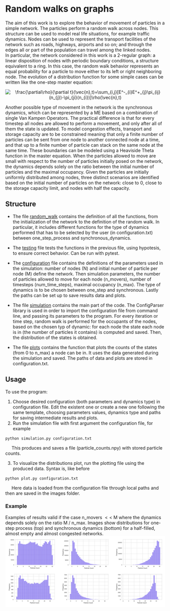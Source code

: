 # Random walks on graphs
The aim of this work is to explore the behavior of movement of particles in a simple network. The particles perform a random walk across nodes. This structure can be used to model real life situations, for example traffic dynamics. Nodes can be used to represent the transport facilities of the network such as roads, highways, airports and so on; and through the edges all or part of the population can travel among the linked nodes.<br/> 
In particular, the network considered in this work is a 2-regular graph: a linear disposition of nodes with periodic boundary conditions, a structure equivalent to a ring. In this case, the random walk behavior represents an equal probability for a particle to move either to its left or right neighboring node. The evolution of a distribution function for some simple cases can be written like the one-step master equation: <br /> 

<p align="center">
<img src="https://latex.codecogs.com/svg.image?\frac{\partial\rho}{\partial&space;t}(\vec{n},t)=\sum_{i,j}[E^-_{i}E^&plus;_{j}\pi_{ij}(n_{j})-\pi_{ji}(n_{i})]\rho(\vec{n},t)" title="\frac{\partial\rho}{\partial t}(\vec{n},t)=\sum_{i,j}[E^-_{i}E^+_{j}\pi_{ij}(n_{j})-\pi_{ji}(n_{i})]\rho(\vec{n},t)" />
</p>

Another possible type of movement in the network is the synchronous dynamics, which can be represented by a ME based on a combination of single Van Kampen Operators. The practical difference is that for every timestep all nodes are allowed to perform a movement, and only after all of them the state is updated.
To model congestion effects, transport and storage capacity are to be constrained meaning that only a finite number of particles can be sent from
one node to another connected node at a time, and that up to a finite number of particle
can stack on the same node at the same time.
These boundaries can be modeled using a Heaviside Theta function in the master equation.
When the particles allowed to move are small with respect to the number of particles initially posed on the network, the dynamics depends solely on the ratio between the initial number of particles and the maximal occupancy.
Given the particles are initially uniformly distributed among nodes, three distinct scenarios are identified based on the initial number of particles on the network: close to $0$, close to the storage capacity limit, and nodes with half the capacity. 


## Structure
- The file [random_walk](https://github.com/daliamanfrin/Random-walks-on-graphs/blob/main/random_walk.py) contains the definition of all the functions, from the initialization of the network to the definition of the random walk. In particular, it includes different functions for the type of dynamics performed that has to be selected by the user (in configuration.txt) between one_step_process and synchronous_dynamics. 

- The [testing](https://github.com/daliamanfrin/Random-walks-on-graphs/blob/main/testing.py) file tests the functions in the previous file, using hypotesis, to ensure correct behavior. Can be run with pytest.

- The [configuration](https://github.com/daliamanfrin/Random-walks-on-graphs/blob/main/configuration.txt) file contains the definitions of the parameters used in the simulation: number of nodes (N) and initial number of particle per node (M) define the network. Then simulation parameters, the number of particles allowed to move for each node (n_movers), number of timesteps (num_time_steps), maximal occupancy (n_max). The type of dynamics is to be chosen between one_step and synchronous. Lastly the paths can be set up to save results data and plots. 

- The file [simulation](https://github.com/daliamanfrin/Random-walks-on-graphs/blob/main/simulation.py) contains the main part of the code. The ConfigParser library is used in order to import the configuration file from command line, and passing its parameters to the program. For every iteration or time step, random walk is performed for the occupants of the nodes, based on the chosen typ of dynamic: for each node the state each node is in (the number of particles it contains) is computed and saved. Then, the distribution of the states is obtained. 

- The file [plots](https://github.com/daliamanfrin/Random-walks-on-graphs/blob/main/plot.py) contains the function that plots the counts of the states (from 0 to n_max) a node can be in. It uses the data generated during the simulation and saved. The paths of data and plots are stored in configuration.txt. 


## Usage
To use the program:
1. Choose desired configuration (both parameters and dynamics type) in configuration file. Edit the existent one or create a new one following the same template, choosing parameters values, dynamics type and paths for saving intermediate results and plots.
2. Run the simulation file with first argument the configuration file, for example 
```
python simulation.py configuration.txt
```
 &nbsp;&nbsp;&nbsp;&nbsp; This produces and saves a file (particle_counts.npy) with stored particle counts.
 
3. To visualize the distributions plot, run the plotting file using the produced data. Syntax is, like before 
```
python plot.py configuration.txt
```
 &nbsp;&nbsp;&nbsp;&nbsp; Here data is loaded from the configuration file through local paths and then are saved in the images folder.

### Example
Examples of results valid if the case n_movers $<<$ M where the dynamics depends solely on the ratio M / n_max.
Images show distributions for one-step process (top) and synchronous dynamics (bottom) for a half-filled, almost empty and almost congested networks.
![config](./images/resulting_occupancy.png)
